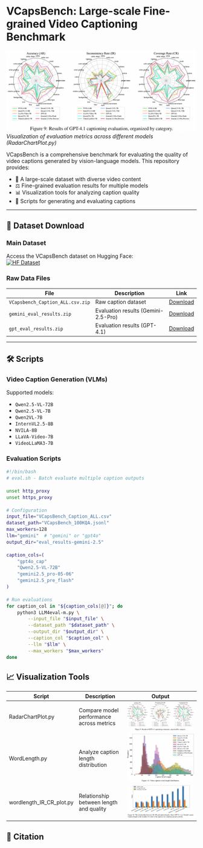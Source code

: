 # VCapsBench: Large-scale Fine-grained Video Captioning Benchmark

![Sample Visualization](https://github.com/GXYM/VCapsBench/blob/main/imgs/iShot_2025-05-16_19.23.55.png?raw=true)  
*Visualization of evaluation metrics across different models (RadarChartPlot.py)*

VCapsBench is a comprehensive benchmark for evaluating the quality of video captions generated by vision-language models. This repository provides:

- 🎥 A large-scale dataset with diverse video content
- ⚖️ Fine-grained evaluation results for multiple models
- 📊 Visualization tools for analyzing caption quality
- 🤖 Scripts for generating and evaluating captions

---

## 📂 Dataset Download

### Main Dataset
Access the VCapsBench dataset on Hugging Face:  
[![HF Dataset](https://img.shields.io/badge/🤗_HuggingFace-Dataset-blue)](https://huggingface.co/datasets/somos99/VCapsBench)  

### Raw Data Files
| File | Description | Link |
|------|-------------|------|
| `VCapsbench_Caption_ALL.csv.zip` | Raw caption dataset | [Download](https://huggingface.co/datasets/somos99/VCapsBench/blob/main/VCapsbench_Caption_ALL.csv.zip) |
| `gemini_eval_results.zip` | Evaluation results (Gemini-2.5-Pro) | [Download](https://huggingface.co/datasets/somos99/VCapsBench/blob/main/gemini_eval_results.zip) |
| `gpt_eval_results.zip` | Evaluation results (GPT-4.1) | [Download](https://huggingface.co/datasets/somos99/VCapsBench/blob/main/gpt_eval_results.zip) |

---

## 🛠️ Scripts

### Video Caption Generation (VLMs)
Supported models:
- `Qwen2.5-VL-72B`
- `Qwen2.5-VL-7B`
- `Qwen2VL-7B`
- `InternVL2.5-8B`
- `NVILA-8B`
- `LLaVA-Video-7B`
- `VideoLLaMA3-7B`

### Evaluation Scripts
```bash
#!/bin/bash
# eval.sh - Batch evaluate multiple caption outputs

unset http_proxy      
unset https_proxy

# Configuration
input_file="VCapsBench_Caption_ALL.csv"
dataset_path="VCapsBench_100KQA.jsonl"
max_workers=128
llm="gemini"  # "gemini" or "gpt4o"
output_dir="eval_results-gemini-2.5"

caption_cols=(
    "gpt4o_cap"
    "Qwen2.5-VL-72B"
    "gemini2.5_pro-05-06"
    "gemini2.5_pre_flash"
)

# Run evaluations
for caption_col in "${caption_cols[@]}"; do
    python3 LLM4eval-m.py \
        --input_file "$input_file" \
        --dataset_path "$dataset_path" \
        --output_dir "$output_dir" \
        --caption_col "$caption_col" \
        --llm "$llm" \
        --max_workers "$max_workers"
done
```

## 📈 Visualization Tools
| Script|Description|Output|
|---------|---------------|------------|
| RadarChartPlot.py	| Compare model performance across metrics	| ![](https://github.com/GXYM/VCapsBench/blob/main/imgs/iShot_2025-05-16_19.23.55.png?raw=true)|
| WordLength.py	| Analyze caption length distribution | ![](https://github.com/GXYM/VCapsBench/blob/main/imgs/iShot_2025-05-16_19.24.42.png?raw=true) |
| wordlength_IR_CR_plot.py	| Relationship between length and quality	| ![](https://github.com/GXYM/VCapsBench/blob/main/imgs/iShot_2025-05-16_19.24.18.png?raw=true)|


## 📄 Citation
```
```

